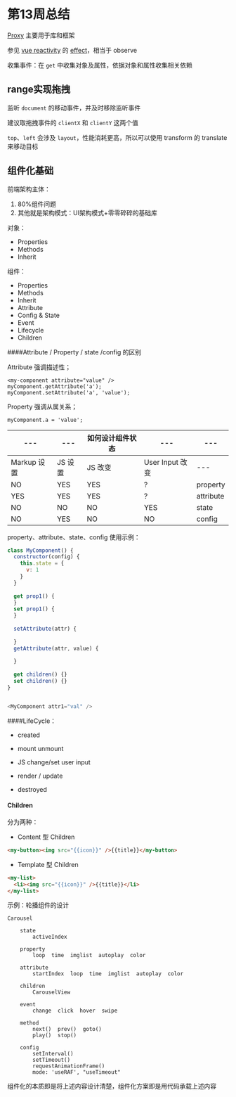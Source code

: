 # 第13周总结

[Proxy](https://developer.mozilla.org/zh-CN/docs/Web/JavaScript/Reference/Global_Objects/Proxy) 主要用于库和框架



参见 [vue reactivity](https://github.com/vuejs/vue-next/tree/master/packages/reactivity) 的 [effect](https://github.com/vuejs/vue-next/blob/master/packages/reactivity/__tests__/effect.spec.ts)，相当于 observe

收集事件：在 `get` 中收集对象及属性，依据对象和属性收集相关依赖





## range实现拖拽

监听 `document` 的移动事件，并及时移除监听事件

建议取拖拽事件的 `clientX` 和 `clientY` 这两个值



`top`、`left` 会涉及 `layout`，性能消耗更高，所以可以使用 transform 的 translate 来移动目标





## 组件化基础

前端架构主体： 

1. 80%组件问题 
2. 其他就是架构模式：UI架构模式+零零碎碎的基础库



对象：

* Properties
* Methods
* Inherit



组件：

* Properties
* Methods
* Inherit
* Attribute
* Config & State
* Event
* Lifecycle
* Children



####Attribute / Property / state /config 的区别

Attribute 强调描述性； 

```
<my-component attribute="value" />
myComponent.getAttribute('a');
myComponent.setAttribute('a', 'value');
```



Property 强调从属关系；

```
myComponent.a = 'value';
```



| ---         | ---     | 如何设计组件状态 | ---             | ---       |
| ----------- | ------- | ---------------- | --------------- | --------- |
| Markup 设置 | JS 设置 | JS 改变          | User Input 改变 | ---       |
| NO          | YES     | YES              | ?               | property  |
| YES         | YES     | YES              | ?               | attribute |
| NO          | NO      | NO               | YES             | state     |
| NO          | YES     | NO               | NO              | config    |

property、attribute、state、config 使用示例：

```javascript
class MyComponent() {
  constructor(config) {
    this.state = {
      v: 1
    }
  }
  
  get prop1() {
  }
  set prop1() {
  }
  
  setAttribute(attr) {
    
  }
  getAttribute(attr, value) {
    
  }
  
  get children() {}
  set children() {}
}


<MyComponent attr1="val" />
```







####LifeCycle：

* created

* mount   unmount

* JS change/set    user input
* render / update

* destroyed





#### Children

分为两种： 

* Content 型 Children 

```html
<my-button><img src="{{icon}}" />{{title}}</my-button>
```

* Template 型 Children

```html
<my-list>
  <li><img src="{{icon}}" />{{title}}</li>
</my-list>
```





示例：轮播组件的设计

``` 
Carousel

	state
		activeIndex
	
	property
		loop  time  imglist  autoplay  color
	
	attribute
		startIndex  loop  time  imglist  autoplay  color
	
	children
		CarouselView
		
	event
		change  click  hover  swipe
	
	method
		next()  prev()  goto()  
		play()  stop()
		
	config
		setInterval()
		setTimeout()
		requestAnimationFrame()
		mode: 'useRAF', "useTimeout"
```

组件化的本质即是将上述内容设计清楚，组件化方案即是用代码承载上述内容